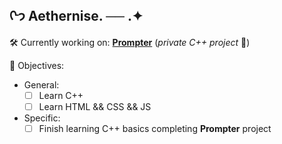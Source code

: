 ## ᢉ𐭩 Aethernise. ── .✦
🛠️ Currently working on: [**Prompter**](https://github.com/aethernise/Prompter) (*private C++ project* 💼)

🎯 Objectives:
- General:
  - [ ] Learn C++
  - [ ] Learn HTML && CSS && JS
- Specific:
  - [ ] Finish learning C++ basics completing **Prompter** project
